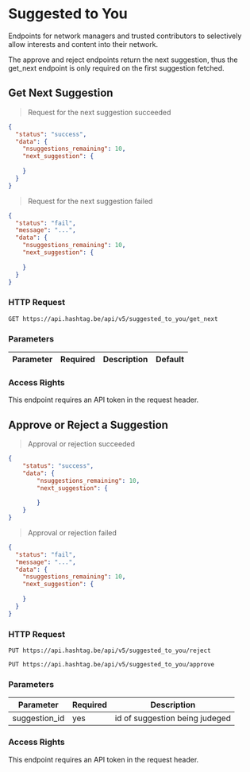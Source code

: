 # Suggested to You

Endpoints for network managers and trusted contributors to selectively allow interests and content into their network.

The approve and reject endpoints return the next suggestion, thus the get_next endpoint is only required on the first suggestion fetched.


## Get Next Suggestion

> Request for the next suggestion succeeded

```json
{
  "status": "success",
  "data": {
    "nsuggestions_remaining": 10,
    "next_suggestion": {
            
    }
  }
}
```

> Request for the next suggestion failed

```json
{
  "status": "fail",
  "message": "...",
  "data": {
    "nsuggestions_remaining": 10,
    "next_suggestion": {
            
    }
  }
}
```

### HTTP Request

`GET https://api.hashtag.be/api/v5/suggested_to_you/get_next`

### Parameters

Parameter | Required | Description | Default
--------- | -------- | ----------- | -------

### Access Rights

This endpoint requires an API token in the request header.





## Approve or Reject a Suggestion

> Approval or rejection succeeded

```json
{
    "status": "success",
    "data": {
        "nsuggestions_remaining": 10,
        "next_suggestion": {
            
        }
    }
}
```

> Approval or rejection failed

```json
{
  "status": "fail",
  "message": "...",
  "data": {
    "nsuggestions_remaining": 10,
    "next_suggestion": {
            
    }
  }
}
```

### HTTP Request

`PUT https://api.hashtag.be/api/v5/suggested_to_you/reject`

`PUT https://api.hashtag.be/api/v5/suggested_to_you/approve`

### Parameters

Parameter | Required | Description
--------- | -------- | -----------
suggestion_id | yes | id of suggestion being judeged

### Access Rights

This endpoint requires an API token in the request header.

